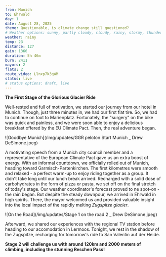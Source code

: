 ```yaml
---
from: Munich
to: Ehrwald
day: 1
date: August 28, 2025
theme: Questionable, is climate change still questioned?
# Weather options: sunny, partly cloudy, cloudy, rainy, stormy, thunder, snowy, foggy
weather: rainy
temp: 23
distance: 127
gain: 1360
duration: 5h 46m
burn: 2411
mayors: 2
flats: 2
route_video: Llnxp7k3qWM
status: live
# status options: draft, live
---
```



**The First Stage of the Glorious Glacier Ride**

Well-rested and full of motivation, we started our journey from our hotel in Munich. Though, just three minutes in, we had our first flat tire. So, we had to continue on foot to Marienplatz. Fortunately, the "surgery" on the bike was quick and painless, and we were soon able to enjoy a delicious breakfast offered by the EU Climate Pact. Then, the real adventure began. 

![Goodbye Munich](/img/updates/GGR peloton Start Munich _ Drew DeSimone.jpeg)

A motivating speech from a Munich city council member and a representative of the European Climate Pact gave us an extra boost of energy. With an informal countdown, we officially rolled out of Munich, heading toward Garmisch-Partenkirchen. The first kilometres were smooth and relaxed - a perfect warm-up to enjoy riding together as a group. It didn't take long until our lunch break arrived. Recharged with a solid dose of carbohydrates in the form of pizza or pasta, we set off on the final stretch of today's stage. Our weather coordinator's forecast proved to ne spot-on - the rain began. But despite the steady downpour, we arrived in Ehrwald in high spirits. There, the mayor welcomed us and provided valuable insight into the local impact of the rapidly melting *Zugspitze glacier*.

![On the Road](/img/updates/Stage 1 on the road 2 _ Drew DeSimone.jpeg)

Afterward, we shared our experiences with the regional TV station before heading to our accomodation in Lermoos. Tonight, we rest in the shadow of the Zugspitze, recharging for tomorrow's ride to San Valentin auf der Heide.

**Stage 2 will challenge us with around 120km and 2000 meters of climbing, including the stunning Reschen Pass!**


